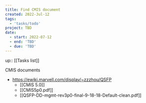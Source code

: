 ```yaml
---
title: Find CMIS document
created: 2022-Jul-12
tags:
  - 'tasks/todo'
project: TBD
date:
  - start: 2022-07-12
  - end: 'TBD'
  - due: 'TBD'
---
```

up:: [[Tasks list]]

CMIS documents
- https://ewiki.marvell.com/display/~zzzhou/QSFP
	- [[CMIS 5.0]]
	- [[CMIS5p0.pdf]]
	- [[QSFP-DD-mgmt-rev3p0-final-9-18-18-Default-clean.pdf]]



